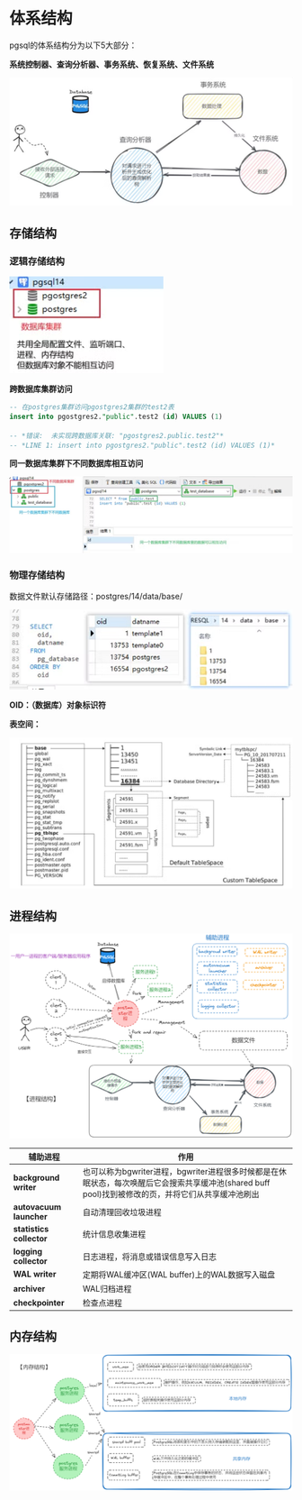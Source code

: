 # 体系结构

pgsql的体系结构分为以下5大部分：

**系统控制器、查询分析器、事务系统、恢复系统、文件系统**

![1726974582151](picture\architecture_01.png)



## 存储结构 

###  逻辑存储结构 

![1726974582151](picture\architecture_02.png)

**跨数据库集群访问**

```sql
-- 在postgres集群访问pgostgres2集群的test2表
insert into pgostgres2."public".test2 (id) VALUES (1)

-- *错误:  未实现跨数据库关联: "pgostgres2.public.test2"* 
-- *LINE 1: insert into pgostgres2."public".test2 (id) VALUES (1)* 
```

**同一数据库集群下不同数据库相互访问**

![1726974582151](picture\architecture_03.png)



###  物理存储结构 

数据文件默认存储路径：postgres/14/data/base/

![1726974582151](picture\architecture_04.png)

 **OID：（数据库）对象标识符** 

 **表空间：** 

![1726974582151](picture\architecture_05.png)



## 进程结构

![1726974582151](picture\architecture_06.png)

| 辅助进程                 | 作用                                                         |
| ------------------------ | ------------------------------------------------------------ |
| **background writer**    | 也可以称为bgwriter进程，bgwriter进程很多时候都是在休眠状态，每次唤醒后它会搜索共享缓冲池(shared buff pool)找到被修改的⻚，并将它们从共享缓冲池刷出 |
| **autovacuum launcher**  | ⾃动清理回收垃圾进程                                         |
| **statistics collector** | 统计信息收集进程                                             |
| **logging collector**    | ⽇志进程，将消息或错误信息写⼊⽇志                           |
| **WAL writer**           | 定期将WAL缓冲区(WAL buffer)上的WAL数据写⼊磁盘               |
| **archiver**             | WAL归档进程                                                  |
| **checkpointer**         | 检查点进程                                                   |



##  内存结构 

![1726974582151](picture\architecture_07.png)